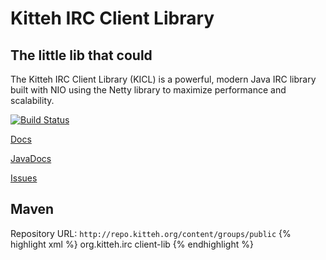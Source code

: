 Kitteh IRC Client Library
=========================
The little lib that could
-------------------------

The Kitteh IRC Client Library (KICL) is a powerful, modern Java IRC library built with NIO
using the Netty library to maximize performance and scalability.

[![Build Status](https://travis-ci.org/KittehOrg/KittehIRCClientLib.svg?branch=master)](https://travis-ci.org/KittehOrg/KittehIRCClientLib)

[Docs](http://kicl.kitteh.org/)

[JavaDocs](http://kittehorg.github.io/KittehIRCClientLib/)

[Issues](https://github.com/KittehOrg/KittehIRCClientLib/issues)


Maven
-----
Repository URL: `http://repo.kitteh.org/content/groups/public`
{% highlight xml %}
<groupId>org.kitteh.irc</groupId>
<artifactId>client-lib</artifactId>
{% endhighlight %}